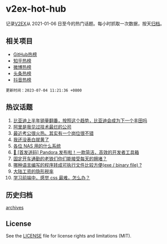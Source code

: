 # v2ex-hot-hub

 记录[V2EX](https://www.v2ex.com/)从 2021-01-06 日至今的热门话题。每小时抓取一次数据，按天[归档](archives)。
 
 ## 相关项目

- [GitHub热榜](https://github.com/snaildev/github-hot-hub)
- [知乎热榜](https://github.com/snaildev/zhihu-hot-hub)
- [微博热榜](https://github.com/snaildev/weibo-hot-hub)
- [头条热榜](https://github.com/snaildev/toutiao-hot-hub)
- [抖音热榜](https://github.com/snaildev/douyin-hot-hub)


 `更新时间：2023-07-04 11:21:36 +0800`

## 热议话题

1. [比亚迪上半年销量翻番，按照这个趋势，比亚迪会成为下一个丰田吗](https://www.v2ex.com/t/953644)
1. [阿里是我见过技术最烂的公司](https://www.v2ex.com/t/953798)
1. [最近考公很火热。其实有一个岗位很不错](https://www.v2ex.com/t/953614)
1. [我还没表白就黄了](https://www.v2ex.com/t/953829)
1. [各位 NAS 用的什么系统](https://www.v2ex.com/t/953735)
1. [🎁 [首发送码] Pandora 发布啦！一款简洁，高效的开发者工具箱](https://www.v2ex.com/t/953853)
1. [固定开车通勤的老铁们你们能接受每天的拥堵？](https://www.v2ex.com/t/953845)
1. [哪种语言编写的程序转成可执行文件比较方便(exe / binary file) ?](https://www.v2ex.com/t/953828)
1. [大陆工资的隐形税率](https://www.v2ex.com/t/953620)
1. [学习前端中，感觉 css 最难，怎么办？](https://www.v2ex.com/t/953607)

## 历史归档

[archives](archives)

## License

See the [LICENSE](LICENSE) file for license rights and limitations (MIT).
